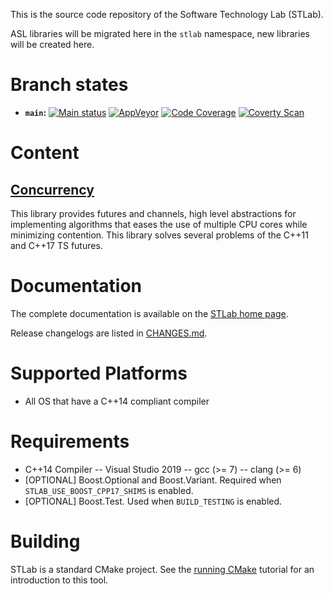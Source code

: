 This is the source code repository of the Software Technology Lab (STLab).

ASL libraries will be migrated here in the `stlab` namespace, new libraries will be created here.

# Branch states

- **`main`:**
[![Main status](https://github.com/stlab/libraries/actions/workflows/conan.yml/badge.svg)](https://github.com/stlab/libraries/actions/workflows/conan.yml/badge.svg)
[![AppVeyor](https://ci.appveyor.com/api/projects/status/aaf2uibkql1625dl/branch/main?svg=true)](https://ci.appveyor.com/project/fosterbrereton/libraries/branch/main)
[![Code Coverage](https://codecov.io/github/stlab/libraries/coverage.svg?branch=main)](https://codecov.io/gh/stlab/libraries/branch/main)
[![Coverty Scan](https://scan.coverity.com/projects/13163/badge.svg)](https://scan.coverity.com/projects/stlab_libraries)

# Content

## [Concurrency](https://www.stlab.cc/libraries/concurrency/)
This library provides futures and channels, high level abstractions for implementing algorithms that eases the use of multiple CPU cores while minimizing contention. This library solves several problems of the C++11 and C++17 TS futures.

# Documentation

The complete documentation is available on the [STLab home page](http://stlab.cc).

Release changelogs are listed in [CHANGES.md](CHANGES.md).

# Supported Platforms
- All OS that have a C++14 compliant compiler

# Requirements
- C++14 Compiler
-- Visual Studio 2019
-- gcc (>= 7)
-- clang (>= 6)
- [OPTIONAL] Boost.Optional and Boost.Variant. Required when `STLAB_USE_BOOST_CPP17_SHIMS` is enabled.
- [OPTIONAL] Boost.Test. Used when `BUILD_TESTING` is enabled.

# Building

STLab is a standard CMake project. See the [running CMake](https://cmake.org/runningcmake) tutorial for an introduction to this tool.
